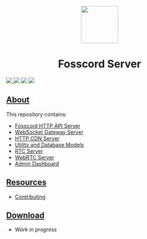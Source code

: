 <p align="center">
  <img width="100" src="https://raw.githubusercontent.com/fosscord/fosscord/master/assets/logo_big_transparent.png" />
</p>
<h1 align="center">Fosscord Server</h1>

<p>
  <a href="https://discord.gg/ZrnGQP6p3d">
    <img src="https://img.shields.io/discord/806142446094385153?color=7489d5&logo=discord&logoColor=ffffff" />
  </a>
  <img src="https://img.shields.io/static/v1?label=Status&message=Development&color=blue">
  <a title="Crowdin" target="_blank" href="https://translate.fosscord.com/"><img src="https://badges.crowdin.net/fosscord/localized.svg"></a>
   <a href="https://opencollective.com/fosscord">
    <img src="https://opencollective.com/fosscord/tiers/badge.svg">
  </a>
</p>

## [About](https://fosscord.com)

This repository contains:

-   [Fosscord HTTP API Server](https://github.com/fosscord/fosscord-server/tree/master/api)
-   [WebSocket Gateway Server](https://github.com/fosscord/fosscord-server/tree/master/gateway)
-   [HTTP CDN Server](https://github.com/fosscord/fosscord-server/tree/master/cdn)
-   [Utility and Database Models](https://github.com/fosscord/fosscord-server/tree/master/util)
-   [RTC Server](https://github.com/fosscord/fosscord-server/tree/master/rtc)
-   [WebRTC Server](https://github.com/fosscord/fosscord-server/tree/master/webrtc)
-   [Admin Dashboard](https://github.com/fosscord/fosscord-server/tree/master/dashboard)

## [Resources](https://docs.fosscord.com/resources/)

-   [Contributing](https://docs.fosscord.com/contributing/)

## [Download](https://github.com/fosscord/fosscord-server/releases)

-   _Work in progress_
